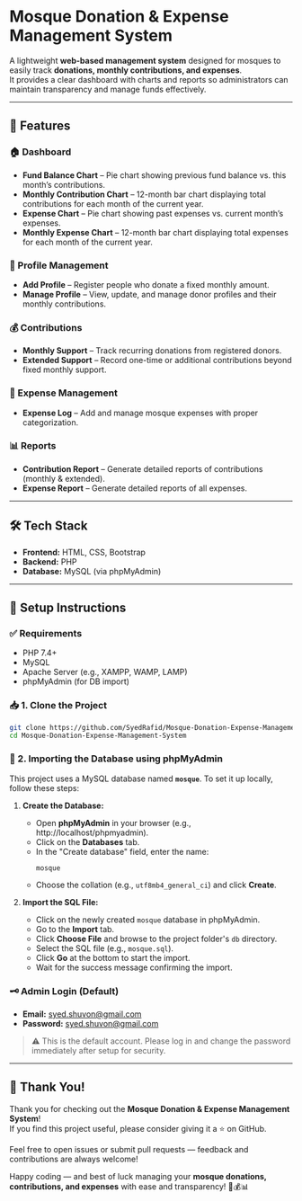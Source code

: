 # Mosque Donation & Expense Management System

A lightweight **web-based management system** designed for mosques to easily track **donations, monthly contributions, and expenses**.  
It provides a clear dashboard with charts and reports so administrators can maintain transparency and manage funds effectively.  

---

## 🚀 Features

### 🏠 Dashboard
- **Fund Balance Chart** – Pie chart showing previous fund balance vs. this month’s contributions.  
- **Monthly Contribution Chart** – 12-month bar chart displaying total contributions for each month of the current year.  
- **Expense Chart** – Pie chart showing past expenses vs. current month’s expenses.  
- **Monthly Expense Chart** – 12-month bar chart displaying total expenses for each month of the current year.  

### 👤 Profile Management
- **Add Profile** – Register people who donate a fixed monthly amount.  
- **Manage Profile** – View, update, and manage donor profiles and their monthly contributions.  

### 💰 Contributions
- **Monthly Support** – Track recurring donations from registered donors.  
- **Extended Support** – Record one-time or additional contributions beyond fixed monthly support.  

### 📑 Expense Management
- **Expense Log** – Add and manage mosque expenses with proper categorization.  

### 📊 Reports
- **Contribution Report** – Generate detailed reports of contributions (monthly & extended).  
- **Expense Report** – Generate detailed reports of all expenses.  

---

## 🛠️ Tech Stack
- **Frontend:** HTML, CSS, Bootstrap  
- **Backend:** PHP  
- **Database:** MySQL (via phpMyAdmin)  

---

## 🚀 Setup Instructions

### ✅ Requirements

- PHP 7.4+
- MySQL
- Apache Server (e.g., XAMPP, WAMP, LAMP)
- phpMyAdmin (for DB import)

### 📥 1. Clone the Project

```bash
git clone https://github.com/SyedRafid/Mosque-Donation-Expense-Management-System.git
cd Mosque-Donation-Expense-Management-System
```

### 📂 2. Importing the Database using phpMyAdmin

This project uses a MySQL database named **`mosque`**. To set it up locally, follow these steps:

1. **Create the Database:**

   - Open **phpMyAdmin** in your browser (e.g., http://localhost/phpmyadmin).
   - Click on the **Databases** tab.
   - In the "Create database" field, enter the name:
     ```
     mosque
     ```
   - Choose the collation (e.g., `utf8mb4_general_ci`) and click **Create**.

2. **Import the SQL File:**

   - Click on the newly created `mosque` database in phpMyAdmin.
   - Go to the **Import** tab.
   - Click **Choose File** and browse to the project folder's `db` directory.
   - Select the SQL file (e.g., `mosque.sql`).
   - Click **Go** at the bottom to start the import.
   - Wait for the success message confirming the import.

### 🗝️ Admin Login (Default)

- **Email:** syed.shuvon@gmail.com
- **Password:** syed.shuvon@gmail.com


> ⚠️ This is the default account. Please log in and change the password immediately after setup for security.

---


## 🙏 Thank You!

Thank you for checking out the **Mosque Donation & Expense Management System**!  
If you find this project useful, please consider giving it a ⭐️ on GitHub.  

Feel free to open issues or submit pull requests — feedback and contributions are always welcome!  

Happy coding — and best of luck managing your **mosque donations, contributions, and expenses** with ease and transparency! 🕌💰📊

